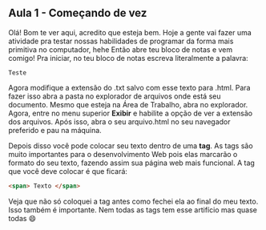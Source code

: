 <h2> Aula 1 - Começando de vez </h1>

Olá! Bom te ver aqui, acredito que esteja bem.
Hoje a gente vai fazer uma atividade pra testar nossas habilidades de programar da forma mais primitiva no computador, hehe
Então abre teu bloco de notas e vem comigo!
Pra iniciar, no teu bloco de notas escreva literalmente a palavra:
```
Teste
```
Agora modifique a extensão do .txt salvo com esse texto para .html.
Para fazer isso abra a pasta no explorador de arquivos onde está seu documento. Mesmo que esteja na Área de Trabalho, abra no explorador.
Agora, entre no menu superior **Exibir** e habilite a opção de ver a extensão dos arquivos.
Após isso, abra o seu arquivo.html no seu navegador preferido e pau na máquina.

Depois disso você pode colocar seu texto dentro de uma **tag**. As tags são muito importantes para o desenvolvimento Web pois elas marcarão o formato do seu texto, fazendo assim sua página web mais funcional.
A tag que você deve colocar é <span> que ficará:
```html
<span> Texto </span>
```
Veja que não só coloquei a tag antes como fechei ela ao final do meu texto. Isso também é importante. Nem todas as tags tem esse artifício mas quase todas 😄

